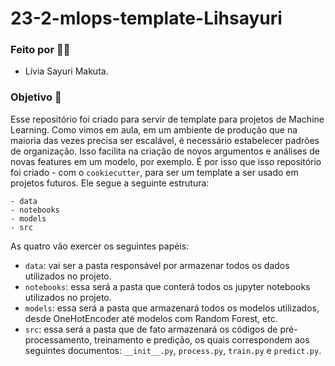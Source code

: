 # 23-2-mlops-template-Lihsayuri

### Feito por :sassy_woman:

- Lívia Sayuri Makuta.

### Objetivo :round_pushpin:

Esse repositório foi criado para servir de template para projetos de Machine Learning. Como vimos em aula, em um ambiente de produção que na maioria das vezes precisa ser escalável, é necessário estabelecer padrões de organização. Isso facilita na criação de novos argumentos e análises de novas features em um modelo, por exemplo. É por isso que isso repositório foi criado - com o `cookiecutter`, para ser um template a ser usado em projetos futuros. Ele segue a seguinte estrutura:

```
- data
- notebooks
- models
- src
```

As quatro vão exercer os seguintes papéis:

- `data`: vai ser a pasta responsável por armazenar todos os dados utilizados no projeto. 
- `notebooks`: essa será a pasta que conterá todos os jupyter notebooks utilizados no projeto. 
- `models`: essa será a pasta que armazenará todos os modelos utilizados, desde OneHotEncoder até modelos com Random Forest, etc.
- `src`: essa será a pasta que de fato armazenará os códigos de pré-processamento, treinamento e predição, os quais correspondem aos seguintes documentos: `__init__.py`, `process.py`, `train.py` e `predict.py`. 